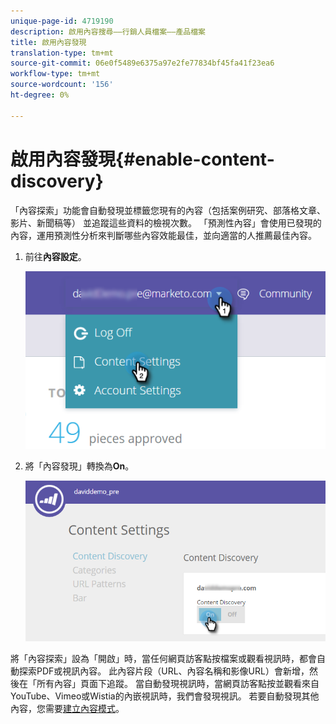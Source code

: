 ```yaml
---
unique-page-id: 4719190
description: 啟用內容搜尋——行銷人員檔案——產品檔案
title: 啟用內容發現
translation-type: tm+mt
source-git-commit: 06e0f5489e6375a97e2fe77834bf45fa41f23ea6
workflow-type: tm+mt
source-wordcount: '156'
ht-degree: 0%

---
```



# 啟用內容發現{#enable-content-discovery}

「內容探索」功能會自動發現並標籤您現有的內容（包括案例研究、部落格文章、影片、新聞稿等） 並追蹤這些資料的檢視次數。  「預測性內容」會使用已發現的內容，運用預測性分析來判斷哪些內容效能最佳，並向適當的人推薦最佳內容。

1. 前往&#x200B;**內容設定**。

   ![](assets/settings-dropdown-hand.png)

1. 將「內容發現」轉換為&#x200B;**On**。

   ![](assets/content-discovery-on-hand.png)

將「內容探索」設為「開啟」時，當任何網頁訪客點按檔案或觀看視訊時，都會自動探索PDF或視訊內容。 此內容片段（URL、內容名稱和影像URL）會新增，然後在「所有內容」頁面下追蹤。 當自動發現視訊時，當網頁訪客點按並觀看來自YouTube、Vimeo或Wistia的內嵌視訊時，我們會發現視訊。 若要自動發現其他內容，您需要[建立內容模式](/help/marketo/product-docs/predictive-content/getting-started/create-content-patterns.md)。
